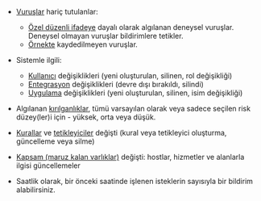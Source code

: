 * [Vuruşlar](../../../glossary-en.md#hit) hariç tutulanlar:

    * [Özel düzenli ifadeye](../../rules/regex-rule.md) dayalı olarak algılanan deneysel vuruşlar. Deneysel olmayan vuruşlar bildirimlere tetikler.
    * [Örnekte](../../events/analyze-attack.md#sampling-of-hits) kaydedilmeyen vuruşlar.

* Sistemle ilgili:
    * [Kullanıcı](../../../user-guides/settings/users.md) değişiklikleri (yeni oluşturulan, silinen, rol değişikliği)
    * [Entegrasyon](integrations-intro.md) değişiklikleri (devre dışı bırakıldı, silindi)
    * [Uygulama](../../../user-guides/settings/applications.md) değişiklikleri (yeni oluşturulan, silinen, isim değişikliği)
* Algılanan [kırılganlıklar](../../../glossary-en.md#vulnerability), tümü varsayılan olarak veya sadece seçilen risk düzey(ler)i için - yüksek, orta veya düşük.
* [Kurallar](../../../user-guides/rules/intro.md) ve [tetikleyiciler](../../../user-guides/triggers/triggers.md) değişti (kural veya tetikleyici oluşturma, güncelleme veya silme)
* [Kapsam (maruz kalan varlıklar)](../../scanner.md) değişti: hostlar, hizmetler ve alanlarla ilgisi güncellemeler
* Saatlik olarak, bir önceki saatinde işlenen isteklerin sayısıyla bir bildirim alabilirsiniz.